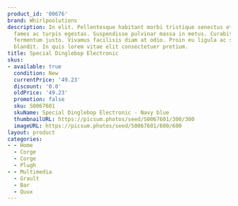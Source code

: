 ```yaml
---
product_id: '00676'
brand: Whirlpoolutions
description: In elit. Pellentesque habitant morbi tristique senectus et netus et malesuada
  fames ac turpis egestas. Suspendisse pulvinar massa in metus. Curabitur eleifend
  fermentum justo. Vivamus facilisis diam at odio. Proin eu ligula ac sapien suscipit
  blandit. In quis lorem vitae elit consectetuer pretium.
title: Special Dinglebop Electronic
skus:
- available: true
  condition: New
  currentPrice: '49.23'
  discount: '0.0'
  oldPrice: '49.23'
  promotion: false
  sku: S0067601
  skuName: Special Dinglebop Electronic - Navy blue
  thumbnailURL: https://picsum.photos/seed/S0067601/300/300
  imageURL: https://picsum.photos/seed/S0067601/600/600
layout: product
categories:
- - Home
  - Corge
  - Corge
  - Plugh
- - Multimedia
  - Grault
  - Bar
  - Quux
---
```

